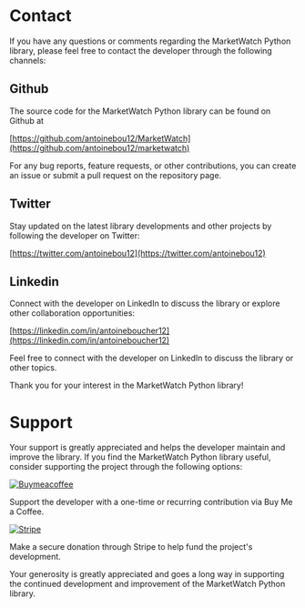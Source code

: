 
# Contact

If you have any questions or comments regarding the MarketWatch Python library, please feel free to contact the developer through the following channels:

## Github

The source code for the MarketWatch Python library can be found on Github at

[https://github.com/antoinebou12/MarketWatch](https://github.com/antoinebou12/marketwatch)

For any bug reports, feature requests, or other contributions, you can create an issue or submit a pull request on the repository page.

## Twitter

Stay updated on the latest library developments and other projects by following the developer on Twitter:

[https://twitter.com/antoinebou12](https://twitter.com/antoinebou12)

## Linkedin

Connect with the developer on LinkedIn to discuss the library or explore other collaboration opportunities:

[https://linkedin.com/in/antoineboucher12](https://linkedin.com/in/antoineboucher12)

Feel free to connect with the developer on LinkedIn to discuss the library or other topics.

Thank you for your interest in the MarketWatch Python library!

# Support

Your support is greatly appreciated and helps the developer maintain and improve the library. If you find the MarketWatch Python library useful, consider supporting the project through the following options:

[![Buymeacoffee](https://img.shields.io/badge/Buy_Me_A_Coffee-FFDD00?style=for-the-badge&logo=buy-me-a-coffee&logoColor=black)](https://www.buymeacoffee.com/antoineboucher)

Support the developer with a one-time or recurring contribution via Buy Me a Coffee.

[![Stripe](https://img.shields.io/badge/Stripe-626CD9?style=for-the-badge&logo=Stripe&logoColor=white)](https://buy.stripe.com/eVaaEYfLvaTp8jm5kl)

Make a secure donation through Stripe to help fund the project's development.

Your generosity is greatly appreciated and goes a long way in supporting the continued development and improvement of the MarketWatch Python library.
